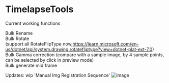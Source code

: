 # TimelapseTools
Current working functions

Bulk Rename<br />
Bulk Rotate<br />(support all RotateFlipType now,https://learn.microsoft.com/en-us/dotnet/api/system.drawing.rotatefliptype?view=dotnet-plat-ext-7.0)<br />
Bulk Gamma correction (compare with a sample image, by 4 sample points, can be selected by click in preview mode)<br />
Bulk generate mid frame <br />

Updates: wip 'Manual Img Registration Sequence'
![image](https://github.com/CrazyKodoG/TimelapseTools/assets/142093127/193dd075-5614-4409-9381-33727c723f9e)
